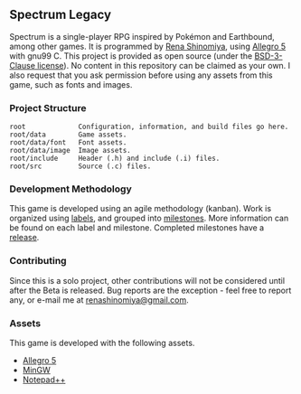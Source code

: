 ## Spectrum Legacy
Spectrum is a single-player RPG inspired by Pokémon and Earthbound, among other games. It is programmed by [Rena Shinomiya](https://github.com/xyRena), using [Allegro 5](https://liballeg.org/) with gnu99 C. This project is provided as open source (under the [BSD-3-Clause license](license.txt)). No content in this repository can be claimed as your own. I also request that you ask permission before using any assets from this game, such as fonts and images.

### Project Structure
```
root             Configuration, information, and build files go here.
root/data        Game assets.
root/data/font   Font assets.
root/data/image  Image assets.
root/include     Header (.h) and include (.i) files.
root/src         Source (.c) files.
```

### Development Methodology
This game is developed using an agile methodology (kanban). Work is organized using [labels](https://github.com/xyRena/spectrum-legacy/labels), and grouped into [milestones](https://github.com/xyRena/spectrum-legacy/milestones). More information can be found on each label and milestone. Completed milestones have a [release](https://github.com/xyRena/spectrum-legacy/releases).

### Contributing
Since this is a solo project, other contributions will not be considered until after the Beta is released. Bug reports are the exception - feel free to report any, or e-mail me at renashinomiya@gmail.com.

### Assets
This game is developed with the following assets.
* [Allegro 5](https://liballeg.org/)
* [MinGW](http://www.mingw.org/)
* [Notepad++](https://notepad-plus-plus.org/)
